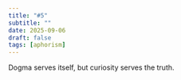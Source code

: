 ```yaml
---
title: "#5"
subtitle: ""
date: 2025-09-06
draft: false
tags: [aphorism]
---
```


Dogma serves itself, but curiosity serves the truth.
